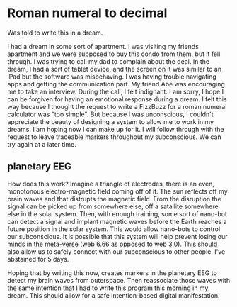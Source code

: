 # Roman numeral to decimal
Was told to write this in a dream.

I had a dream in some sort of apartment. I was visiting my friends apartment and we were supposed to buy this condo from them, but it fell through. I was trying to call my dad to complain about the deal. In the dream, I had a sort of tablet device, and the screen on it was similar to an iPad but the software was misbehaving. I was having trouble navigating apps and getting the communication part. My friend Abe was encouraging me to take an interview. During the call, I felt indignant. I am sorry, I hope I can be forgiven for having an emotional response during a dream. I felt this way because I thought the request to write a FizzBuzz for a roman numeral calculator was "too simple". But because I was unconscious, I couldn't appreciate the beauty of designing a system to allow me to work in my dreams. I am hoping now I can make up for it. I will follow through with the request to leave traceable markers throughout my subconscious. We can try again at a later time.

## planetary EEG

How does this work? Imagine a triangle of electrodes, there is an even, monotonous electro-magnetic field coming off of it. The sun reflects off my brain waves and that distrupts the magnetic field. From the disruption the signal can be picked up from somewhere else, off a satallite somewhere else in the solar system. Then, with enough training, some sort of nano-bot can detect a signal and implant magnetic waves before the Earth reaches a future position in the solar system. This would allow nano-bots to control our subconscious. It is possible that this system will help prevent losing our minds in the meta-verse (web 6.66 as opposed to web 3.0). This should also allow us to safely connect with our subconscious to other people. I've abstained for 5 days.

Hoping that by writing this now, creates markers in the planetary EEG to detect my brain waves from outerspace. Then reassociate those waves with the same intention that I had to write this program this morning in my dream. This should allow for a safe intention-based digital manifestation.


